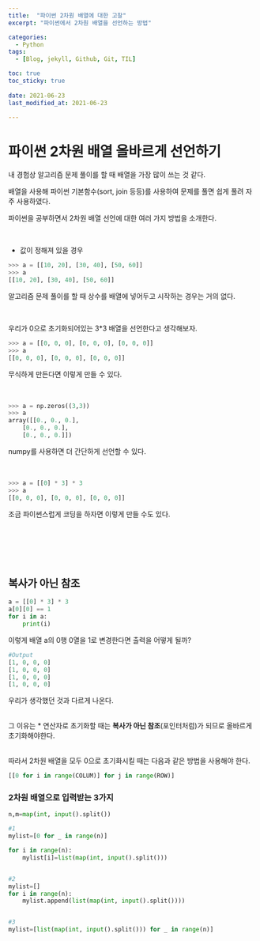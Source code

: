 ```yaml
---
title:  "파이썬 2차원 배열에 대한 고찰"
excerpt: "파이썬에서 2차원 배열을 선언하는 방법"

categories:
  - Python
tags:
  - [Blog, jekyll, Github, Git, TIL]

toc: true
toc_sticky: true
 
date: 2021-06-23
last_modified_at: 2021-06-23

---
```


# 파이썬 2차원 배열 올바르게 선언하기


내 경험상 알고리즘 문제 풀이를 할 때 배열을 가장 많이 쓰는 것 같다.


배열을 사용해 파이썬 기본함수(sort, join 등등)를 사용하여 문제를 풀면 쉽게 풀려 자주 사용하였다.


파이썬을 공부하면서 2차원 배열 선언에 대한 여러 가지 방법을 소개한다.

 <br/>

-  값이 정해져 있을 경우 

```python
>>> a = [[10, 20], [30, 40], [50, 60]]
>>> a
[[10, 20], [30, 40], [50, 60]]
```
알고리즘 문제 풀이를 할 때 상수를 배열에 넣어두고 시작하는 경우는 거의 없다.

 <br/>






우리가 0으로 초기화되어있는 3*3 배열을 선언한다고 생각해보자.
```python
>>> a = [[0, 0, 0], [0, 0, 0], [0, 0, 0]]
>>> a
[[0, 0, 0], [0, 0, 0], [0, 0, 0]]
```
무식하게 만든다면 이렇게 만들 수 있다.
 <br/><br/><br/>
```python
>>> a = np.zeros((3,3))
>>> a
array([[0., 0., 0.],
	[0., 0., 0.],
	[0., 0., 0.]])
```
numpy를 사용하면 더 간단하게 선언할 수 있다.
<br/><br/><br/>
```python
>>> a = [[0] * 3] * 3
>>> a
[[0, 0, 0], [0, 0, 0], [0, 0, 0]]
```
조금 파이썬스럽게 코딩을 하자면 이렇게 만들 수도 있다.
<br/><br/><br/><br/><br/><br/>

## 복사가 아닌 참조

```python
a = [[0] * 3] * 3
a[0][0] == 1
for i in a:
    print(i)
```
이렇게 배열 a의 0행 0열을 1로 변경한다면 출력을 어떻게 될까?
<br/>
```python
#Output
[1, 0, 0, 0]
[1, 0, 0, 0]
[1, 0, 0, 0]
[1, 0, 0, 0]
```
우리가 생각했던 것과 다르게 나온다.
<br/><br/>

그 이유는 * 연산자로 초기화할 때는 **복사가 아닌 참조**(포인터처럼)가 되므로 올바르게 초기화해야한다.

 <br/>
따라서 2차원 배열을 모두 0으로 초기화시킬 때는 다음과 같은 방법을 사용해야 한다.

```python
[[0 for i in range(COLUM)] for j in range(ROW)]
```

### 2차원 배열으로 입력받는 3가지
```python
n,m=map(int, input().split())

#1
mylist=[0 for _ in range(n)]

for i in range(n):
    mylist[i]=list(map(int, input().split()))


#2
mylist=[]
for i in range(n):
    mylist.append(list(map(int, input().split())))


#3
mylist=[list(map(int, input().split())) for _ in range(n)]
```

